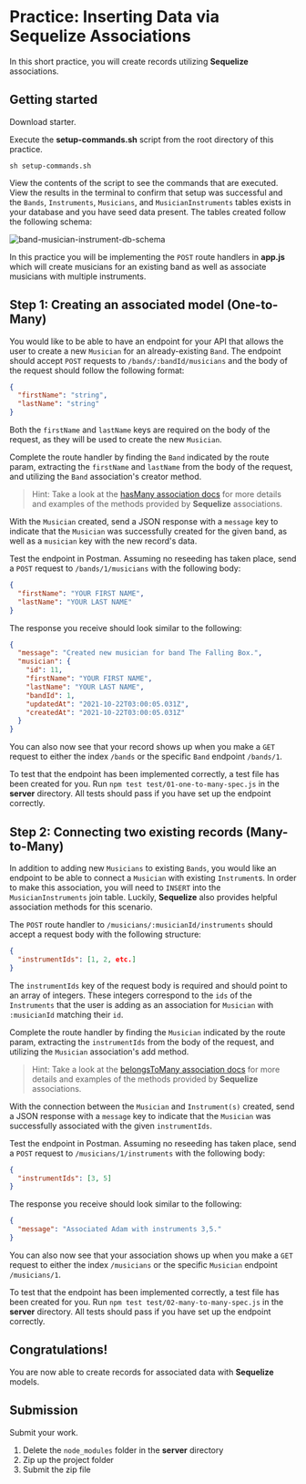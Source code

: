 # Practice: Inserting Data via Sequelize Associations

In this short practice, you will create records utilizing **Sequelize**
associations.

## Getting started

Download starter.

Execute the __setup-commands.sh__ script from the root directory of this
practice.

```shell
sh setup-commands.sh
```

View the contents of the script to see the commands that are executed. View the
results in the terminal to confirm that setup was successful and the `Bands`,
`Instruments`, `Musicians`, and `MusicianInstruments` tables exists in your
database and you have seed data present. The tables created follow the following
schema:

![band-musician-instrument-db-schema]

In this practice you will be implementing the `POST` route handlers in
__app.js__ which will create musicians for an existing band as well as associate
musicians with multiple instruments.

## Step 1: Creating an associated model (One-to-Many)

You would like to be able to have an endpoint for your API that allows the user
to create a new `Musician` for an already-existing `Band`. The endpoint should
accept `POST` requests to `/bands/:bandId/musicians` and the body of the request
should follow the following format:

```json
{
  "firstName": "string",
  "lastName": "string"
}
```

Both the `firstName` and `lastName` keys are required on the body of the
request, as they will be used to create the new `Musician`.

Complete the route handler by finding the `Band` indicated by the route param,
extracting the `firstName` and `lastName` from the body of the request, and
utilizing the `Band` association's creator method.

> Hint: Take a look at the [hasMany association docs][hasMany-docs] for more
> details and examples of the methods provided by **Sequelize** associations.

With the `Musician` created, send a JSON response with a `message` key to
indicate that the `Musician` was successfully created for the given band, as
well as a `musician` key with the new record's data.

Test the endpoint in Postman. Assuming no reseeding has taken place, send a
`POST` request to `/bands/1/musicians` with the following body:

```json
{
  "firstName": "YOUR FIRST NAME",
  "lastName": "YOUR LAST NAME"
}
```

The response you receive should look similar to the following:

```json
{
  "message": "Created new musician for band The Falling Box.",
  "musician": {
    "id": 11,
    "firstName": "YOUR FIRST NAME",
    "lastName": "YOUR LAST NAME",
    "bandId": 1,
    "updatedAt": "2021-10-22T03:00:05.031Z",
    "createdAt": "2021-10-22T03:00:05.031Z"
  }
}
```

You can also now see that your record shows up when you make a `GET` request to
either the index `/bands` or the specific `Band` endpoint `/bands/1`.

To test that the endpoint has been implemented correctly, a test file has been
created for you. Run `npm test test/01-one-to-many-spec.js` in the __server__
directory. All tests should pass if you have set up the endpoint correctly.

## Step 2: Connecting two existing records (Many-to-Many)

In addition to adding new `Musicians` to existing `Bands`, you would like an
endpoint to be able to connect a `Musician` with existing `Instrument`s. In
order to make this association, you will need to `INSERT` into the
`MusicianInstruments` join table. Luckily, **Sequelize** also provides helpful
association methods for this scenario.

The `POST` route handler to `/musicians/:musicianId/instruments` should
accept a request body with the following structure:

```json
{
  "instrumentIds": [1, 2, etc.]
}
```

The `instrumentIds` key of the request body is required and should point to an
array of integers. These integers correspond to the `ids` of the `Instruments`
that the user is adding as an association for `Musician` with `:musicianId`
matching their `id`.

Complete the route handler by finding the `Musician` indicated by the route
param, extracting the `instrumentIds` from the body of the request, and
utilizing the `Musician` association's add method.

> Hint: Take a look at the [belongsToMany association docs][belongsToMany-docs]
> for more details and examples of the methods provided by **Sequelize**
> associations.

With the connection between the `Musician` and `Instrument(s)` created, send a
JSON response with a `message` key to indicate that the `Musician` was
successfully associated with the given `instrumentIds`.

Test the endpoint in Postman. Assuming no reseeding has taken place, send a
`POST` request to `/musicians/1/instruments` with the following body:

```json
{
  "instrumentIds": [3, 5]
}
```

The response you receive should look similar to the following:

```json
{
  "message": "Associated Adam with instruments 3,5."
}
```

You can also now see that your association shows up when you make a `GET`
request to either the index `/musicians` or the specific `Musician` endpoint
`/musicians/1`.

To test that the endpoint has been implemented correctly, a test file has been
created for you. Run `npm test test/02-many-to-many-spec.js` in the __server__
directory. All tests should pass if you have set up the endpoint correctly.

## Congratulations!

You are now able to create records for associated data with **Sequelize**
models.

## Submission

Submit your work.

1. Delete the `node_modules` folder in the __server__ directory
2. Zip up the project folder
3. Submit the zip file

[band-musician-instrument-db-schema]: https://appacademy-open-assets.s3.us-west-1.amazonaws.com/Modular-Curriculum/content/week-11/practices/band-musician-instrument-db-schema.png
[band-musician-instrument-db-diagram-info]: https://appacademy-open-assets.s3.us-west-1.amazonaws.com/Modular-Curriculum/content/week-11/practices/band-musician-instrument-db-diagram-info.txt
[hasMany-docs]: https://sequelize.org/master/class/src/associations/has-many.js~HasMany.html
[belongsToMany-docs]: https://sequelize.org/master/class/src/associations/belongs-to-many.js~BelongsToMany.html#instance-method-add
